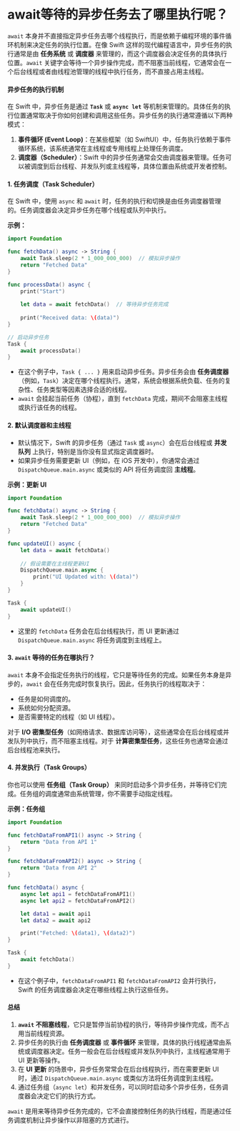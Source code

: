 # await等待的异步任务去了哪里执行呢？

`await` 本身并不直接指定异步任务去哪个线程执行，而是依赖于编程环境的事件循环机制来决定任务的执行位置。在像 Swift 这样的现代编程语言中，异步任务的执行通常是由 **任务系统** 或 **调度器** 来管理的，而这个调度器会决定任务的具体执行位置。`await` 关键字会等待一个异步操作完成，而不阻塞当前线程，它通常会在一个后台线程或者由线程池管理的线程中执行任务，而不直接占用主线程。

#### 异步任务的执行机制

在 Swift 中，异步任务是通过 **`Task`** 或 **`async let`** 等机制来管理的。具体任务的执行位置通常取决于你如何创建和调用这些任务。异步任务的执行通常遵循以下两种模式：

1. **事件循环 (Event Loop)**：在某些框架（如 SwiftUI）中，任务执行依赖于事件循环系统，该系统通常在主线程或专用线程上处理任务调度。
2. **调度器（Scheduler）**：Swift 中的异步任务通常会交由调度器来管理。任务可以被调度到后台线程、并发队列或主线程等，具体位置由系统或开发者控制。

#### 1. **任务调度（Task Scheduler）**

在 Swift 中，使用 `async` 和 `await` 时，任务的执行和切换是由任务调度器管理的。任务调度器会决定异步任务在哪个线程或队列中执行。

**示例：**

```swift
import Foundation

func fetchData() async -> String {
    await Task.sleep(2 * 1_000_000_000)  // 模拟异步操作
    return "Fetched Data"
}

func processData() async {
    print("Start")
    
    let data = await fetchData()  // 等待异步任务完成
    
    print("Received data: \(data)")
}

// 启动异步任务
Task {
    await processData()
}
```

* 在这个例子中，`Task { ... }` 用来启动异步任务。异步任务会由 **任务调度器**（例如，`Task`）决定在哪个线程执行。通常，系统会根据系统负载、任务的复杂性、任务类型等因素选择合适的线程。
* `await` 会挂起当前任务（协程），直到 `fetchData` 完成，期间不会阻塞主线程或执行该任务的线程。

#### 2. **默认调度器和主线程**

* 默认情况下，Swift 的异步任务（通过 `Task` 或 `async`）会在后台线程或 **并发队列** 上执行，特别是当你没有显式指定调度器时。
* 如果异步任务需要更新 UI（例如，在 iOS 开发中），你通常会通过 `DispatchQueue.main.async` 或类似的 API 将任务调度回 **主线程**。

**示例：更新 UI**

```swift
import Foundation

func fetchData() async -> String {
    await Task.sleep(2 * 1_000_000_000)  // 模拟异步操作
    return "Fetched Data"
}

func updateUI() async {
    let data = await fetchData()
    
    // 假设需要在主线程更新UI
    DispatchQueue.main.async {
        print("UI Updated with: \(data)")
    }
}

Task {
    await updateUI()
}
```

* 这里的 `fetchData` 任务会在后台线程执行，而 UI 更新通过 `DispatchQueue.main.async` 将任务调度到主线程上。

#### 3. **`await` 等待的任务在哪执行？**

`await` 本身不会指定任务执行的线程，它只是等待任务的完成。如果任务本身是异步的，`await` 会在任务完成时恢复执行。因此，任务执行的线程取决于：

* 任务是如何调度的。
* 系统如何分配资源。
* 是否需要特定的线程（如 UI 线程）。

对于 **I/O 密集型任务**（如网络请求、数据库访问等），这些通常会在后台线程或并发队列中执行，而不阻塞主线程。对于 **计算密集型任务**，这些任务也通常会通过后台线程池来执行。

#### 4. **并发执行（Task Groups）**

你也可以使用 **任务组（Task Group）** 来同时启动多个异步任务，并等待它们完成。任务组的调度通常由系统管理，你不需要手动指定线程。

**示例：任务组**

```swift
import Foundation

func fetchDataFromAPI1() async -> String {
    return "Data from API 1"
}

func fetchDataFromAPI2() async -> String {
    return "Data from API 2"
}

func fetchData() async {
    async let api1 = fetchDataFromAPI1()
    async let api2 = fetchDataFromAPI2()

    let data1 = await api1
    let data2 = await api2

    print("Fetched: \(data1), \(data2)")
}

Task {
    await fetchData()
}
```

* 在这个例子中，`fetchDataFromAPI1` 和 `fetchDataFromAPI2` 会并行执行，Swift 的任务调度器会决定在哪些线程上执行这些任务。

#### 总结

1. **`await` 不阻塞线程**，它只是暂停当前协程的执行，等待异步操作完成，而不占用当前线程资源。
2. 异步任务的执行由 **任务调度器** 或 **事件循环** 来管理，具体的执行线程通常由系统或调度器决定。任务一般会在后台线程或并发队列中执行，主线程通常用于 UI 更新等操作。
3. 在 **UI 更新** 的场景中，异步任务常常会在后台线程执行，而在需要更新 UI 时，通过 `DispatchQueue.main.async` 或类似方法将任务调度到主线程。
4. 通过任务组（`async let`）和并发任务，可以同时启动多个异步任务，任务调度器会决定它们的执行方式。

`await` 是用来等待异步任务完成的，它不会直接控制任务的执行线程，而是通过任务调度机制让异步操作以非阻塞的方式进行。

